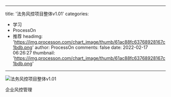 
---
title: '法务风控项目整体v1.01'
categories: 
 - 学习
 - ProcessOn
 - 推荐
headimg: 'https://img.processon.com/chart_image/thumb/61ac88fc63768928167c1bdb.png'
author: ProcessOn
comments: false
date: 2022-02-17 06:26:27
thumbnail: 'https://img.processon.com/chart_image/thumb/61ac88fc63768928167c1bdb.png'
---

<div>   
<img class="thumb" alt="法务风控项目整体v1.01" src="https://img.processon.com/chart_image/thumb/61ac88fc63768928167c1bdb.png" referrerpolicy="no-referrer">
<p>企业风控管理</p>  
</div>
            